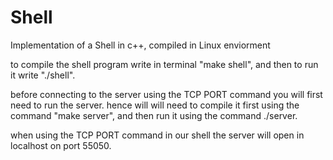 # Shell
Implementation of a Shell in c++, compiled in Linux enviorment

to compile the shell program write in terminal "make shell",
and then to run it write "./shell".

before connecting to the server using the TCP PORT command you will first need to run the server.
hence will will need to compile it first using the command "make server",
and then run it using the command ./server.

when using the TCP PORT command in our shell the server will open in localhost on port 55050.
